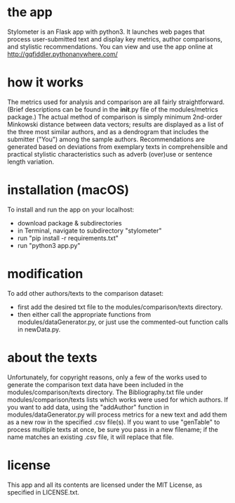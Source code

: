 
# the app
Stylometer is an Flask app with python3.  It launches web pages that process user-submitted text and display key metrics, author comparisons, and stylistic recommendations.  You can view and use the app online at http://gqfiddler.pythonanywhere.com/

# how it works
The metrics used for analysis and comparison are all fairly straightforward. (Brief descriptions can be found in the __init__.py file of the modules/metrics package.)  The actual method of comparison is simply minimum 2nd-order Minkowski distance between data vectors; results are displayed as a list of the three most similar authors, and as a dendrogram that includes the submitter ("You") among the sample authors.  Recommendations are generated based on deviations from exemplary texts in comprehensible and practical stylistic characteristics such as adverb (over)use or sentence length variation.

# installation (macOS)
To install and run the app on your localhost:
- download package & subdirectories
- in Terminal, navigate to subdirectory "stylometer"
- run "pip install -r requirements.txt"
- run "python3 app.py"

# modification
To add other authors/texts to the comparison dataset:
- first add the desired txt file to the modules/comparison/texts directory.
- then either call the appropriate functions from modules/dataGenerator.py, or just use the commented-out function calls in newData.py.

# about the texts
Unfortunately, for copyright reasons, only a few of the works used to generate the comparison text data have been included in the modules/comparison/texts directory.  The Bibliography.txt file under modules/comparison/texts lists which works were used for which authors.
    If you want to add data, using the "addAuthor" function in modules/dataGenerator.py will process metrics for a new text and add them as a new row in the specified .csv file(s).  If you want to use "genTable" to process multiple texts at once, be sure you pass in a new filename; if the name matches an existing .csv file, it will replace that file.

# license
This app and all its contents are licensed under the MIT License, as specified in LICENSE.txt.
